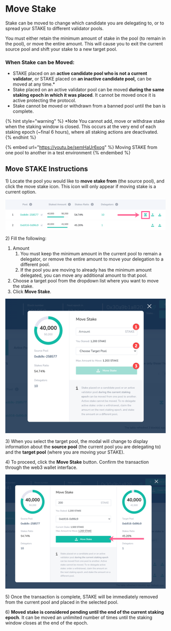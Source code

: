 # Move Stake

Stake can be moved to change which candidate you are delegating to, or to spread your STAKE to different validator pools.&#x20;

You must either retain the minimum amount of stake in the pool (to remain in the pool), or move the entire amount. This will cause you to exit the current source pool and shift your stake to a new target pool.&#x20;

### **When Stake can be Moved:**

* STAKE placed on an **active candidate pool who is not a current validator**, or STAKE placed on **an inactive candidate pool,** can be moved at any time.\*
* Stake placed on an active validator pool can be moved **during the same staking epoch in which it was placed**. It cannot be moved once it is active protecting the protocol.
* Stake cannot be moved or withdrawn from a banned pool until the ban is complete.

{% hint style="warning" %}
\*Note You cannot add, move or withdraw stake when the staking window is closed. This occurs at the very end of each staking epoch (\~final 6 hours), where all staking actions are deactivated.
{% endhint %}

{% embed url="https://youtu.be/semHaUr6xog" %}
Moving STAKE from one pool to another in a test environment
{% endembed %}

## Move STAKE Instructions

1\) Locate the pool you would like to **move stake from** (the source pool), and click the move stake icon. This icon will only appear if moving stake is a current option.

![](../../../../../.gitbook/assets/withdraw1.png)

2\)  Fill the following:

1. Amount
   1. &#x20;You must keep the minimum amount in the current pool to remain a delegator, or remove the entire amount to move your delegation to a different pool.
   2. If the pool you are moving to already has the minimum amount delegated, you can move any additional amount to that pool.&#x20;
2. Choose a target pool from the dropdown list where you want to move the stake.
3. Click **Move Stake**.

![](<../../../../../.gitbook/assets/withdraw2 (1).png>)

3\) When you select the target pool, the modal will change to display information about the **source pool** (the current pool you are delegating to) and the **target pool** (where you are moving your STAKE).

4\) To proceed, click the **Move Stake** button. Confirm the transaction through the web3 wallet interface.

![](../../../../../.gitbook/assets/withdraw3.png)

5\) Once the transaction is complete, STAKE will be immediately removed from the current pool and placed in the selected pool.

6\) **Moved stake is considered pending until the end of the current staking epoch**. It can be moved an unlimited number of times until the staking window closes at the end of the epoch.
